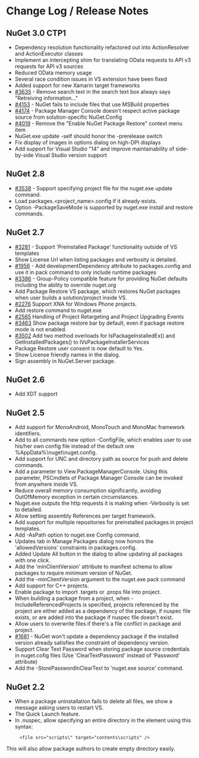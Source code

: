 Change Log / Release Notes
==========================

## NuGet 3.0 CTP1

* Dependency resolution functionality refactored out into ActionResolver and ActionExecutor classes
* Implement an intercepting shim for translating OData requests to API v3 requests for API v3 sources
* Reduced OData memory usage
* Several race condition issues in VS extension have been fixed
* Added support for new Xamarin target frameworks
* [#3635](http://nuget.codeplex.com/workitem/3635) - Remove search text in the search text box always says "Retreiving information..."
* [#4153](http://nuget.codeplex.com/workitem/4153) - NuGet fails to include files that use MSBuild properties
* [#4174](http://nuget.codeplex.com/workitem/4174) - Package Manager Console doesn't respect active package source from solution-specific NuGet.Config
* [#4019](http://nuget.codeplex.com/workitem/4019) - Remove the "Enable NuGet Package Restore" context menu item
* NuGet.exe update -self should honor the -prerelease switch
* Fix display of images in options dialog on high-DPI displays
* Add support for Visual Studio "14" and improve maintainability of side-by-side Visual Studio version support

## NuGet 2.8
* [#3538](http://nuget.codeplex.com/workitem/3538) - Support specifying project file for the nuget.exe update command.
* Load packages.<project_name>.config if it already exists.
* Option -PackageSaveMode is supported by nuget.exe install and restore commands.

## NuGet 2.7

* [#3281](http://nuget.codeplex.com/workitem/3281) - Support 'Preinstalled Package' functionality outside of VS templates
* Show License Url when listing packages and verbosity is detailed. 
* [#1956](http://nuget.codeplex.com/workitem/1956) - Add developmentDependency attribute to packages.config and use it in pack command to only include runtime packages
* [#3386](https://nuget.codeplex.com/workitem/3386) - Group-Policy compatible feature for providing NuGet defaults including the ability to override nuget.org
* Add Package Restore VS package, which restores NuGet packages when user builds a solution/project inside VS.
* [#2276](https://nuget.codeplex.com/workitem/2276) Support XNA for Windows Phone projects.
* Add restore command to nuget.exe
* [#2565](https://nuget.codeplex.com/workitem/2565) Handling of Project Retargeting and Project Upgrading Events
* [#3463](https://nuget.codeplex.com/workitem/3463) Show package restore bar by default, even if package restore mode is not enabled.
* [#3502](https://nuget.codeplex.com/workitem/3463) Add two method overloads for IsPackageInstalledEx() and GetInstalledPackages() to IVsPackageInstallerServices
* Package Restore user consent is now default to Yes.
* Show License friendly names in the dialog.
* Sign assembly in NuGet.Server package.

## NuGet 2.6

* Add XDT support

## NuGet 2.5

* Add support for MonoAndroid, MonoTouch and MonoMac framework identifiers.
* Add to all commands new option -ConfigFile, which enables user to use his/her own config file instead of the default one %AppData%\nuget\nuget.config.
* Add support for UNC and directory path as source for push and delete commands.
* Add a parameter to View.PackageManagerConsole. Using this parameter, PSCmdlets of Package Manager Console can be invoked from anywhere inside VS.
* Reduce overall memory consumption significantly, avoiding OutOfMemory exception in certain circumstances.
* Nuget.exe outputs the http requests it is making when -Verbosity is set to detailed.
* Allow setting assembly References per target framework.
* Add support for multiple repositories for preinstalled packages in project templates.
* Add -AsPath option to nuget.exe Config command.
* Updates tab in Manage Packages dialog now honors the 'allowedVersions' constraints in packages.config.
* Added Update All button in the dialog to allow updating all packages with one click.
* Add the 'minClientVersion' attribute to manifest schema to allow packages to require minimum version of NuGet.
* Add the -minClientVersion argument to the nuget.exe pack command 
* Add support for C++ projects.
* Enable package to import .targets or .props file into project.
* When building a package from a project, when -IncludeReferencedProjects is specified, projects referenced by the project are either added as a dependency of the package, if nuspec file exists, or are added into the package if nuspec file doesn't exist.
* Allow users to overwrite files if there's a file conflict in package and project.
* [#1681](http://nuget.codeplex.com/workitem/1681) - NuGet won't update a dependency package if the installed version already satisfies the constraint of dependency version.
* Support Clear Text Password when storing package source credentials in nuget.cofig files (Use 'ClearTextPassword' instead of 'Password' attribute)
* Add the -StorePasswordInClearText to 'nuget.exe source' command.


## NuGet 2.2

* When a package uninstallation fails to delete all files, we show a message asking users to restart VS.
* The Quick Launch feature.
* In .nuspec, allow specifying an entire directory in the <file> element using this syntax:

```
     <file src="scripts\" target="contents\scripts" />
```

  This will also allow package authors to create empty directory easily.
